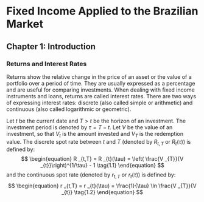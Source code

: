 # Fixed Income Applied to the Brazilian Market

## Chapter 1: Introduction

### Returns and Interest Rates

Returns show the relative change in the price of an asset or the value of a portfolio over a period of time. They are usually expressed as a percentage and are useful for comparing investments. When dealing with fixed income instruments and loans, returns are called interest rates. There are two ways of expressing interest rates: discrete (also called simple or arithmetic) and continuous (also called logarithmic or geometric).

Let $t$ be the current date and $T > t$ be the horizon of an investment. The investment period is denoted by $\tau = T-t$. Let $V$ be the value of an investment, so that $V _{t}$ is the amount invested and $V _{T}$ is the redemption value. The discrete spot rate between $t$ and $T$ (denoted by $R _{t,T}$ or $R _{t}(\tau)$) is defined by:
$$
\begin{equation}
    R _{t,T} = R _{t}(\tau) = \left( \frac{V _{T}}{V _{t}}\right)^{1/\tau} - 1 \tag{1.1}
\end{equation}
$$
and the continuous spot rate (denoted by $r _{t,T}$ or $r _{t}(\tau)$) is defined by:
$$
\begin{equation}
    r _{t,T} = r _{t}(\tau) = \frac{1}{\tau} \ln \frac{V _{T}}{V _{t}} \tag{1.2}
\end{equation}
$$
